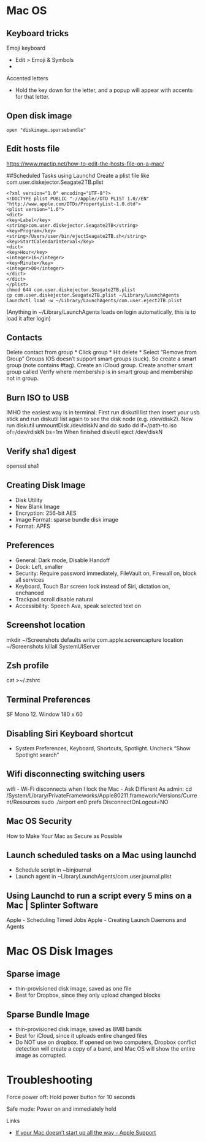 # Mac OS

## Keyboard tricks
Emoji keyboard
* Edit > Emoji & Symbols
* <ctrl><command><space>

Accented letters
* Hold the key down for the letter, and a popup will appear with accents for that letter.

## Open disk image
```
open "diskimage.sparsebundle"
```

## Edit hosts file
https://www.mactip.net/how-to-edit-the-hosts-file-on-a-mac/

##Scheduled Tasks using Launchd
Create a plist file like com.user.diskejector.Seagate2TB.plist

```
<?xml version="1.0" encoding="UTF-8"?>
<!DOCTYPE plist PUBLIC "-//Apple//DTD PLIST 1.0//EN" "http://www.apple.com/DTDs/PropertyList-1.0.dtd">
<plist version="1.0">
<dict>
<key>Label</key>
<string>com.user.diskejector.Seagate2TB</string>
<key>Program</key>
<string>/Users/user/bin/ejectSeagate2TB.sh</string>
<key>StartCalendarInterval</key>
<dict>
<key>Hour</key>
<integer>16</integer>
<key>Minute</key>
<integer>00</integer>
</dict>
</dict>
</plist>
chmod 644 com.user.diskejector.Seagate2TB.plist
cp com.user.diskejector.Seagate2TB.plist ~/Library/LaunchAgents
launchctl load -w ~/Library/LaunchAgents/com.user.eject2TB.plist
```
(Anything in ~/Library/LaunchAgents loads on login automatically, this is to load it after login)

## Contacts
Delete contact from group * Click group * Hit delete * Select “Remove from Group”
Groups IOS doesn’t support smart groups (suck). So create a smart group (note contains #tag). Create an iCloud group. Create another smart group called Verify where membership is in smart group and membership not in group.

## Burn ISO to USB
IMHO the easiest way is in terminal:
First run diskutil list then insert your usb stick and run diskutil list again to see the disk node (e.g. /dev/disk2). Now run diskutil unmountDisk /dev/diskN and do sudo dd if=/path-to.iso of=/dev/rdiskN bs=1m When finished diskutil eject /dev/diskN

## Verify sha1 digest
openssl sha1

## Creating Disk Image
* Disk Utility
* New Blank Image
* Encryption: 256-bit AES
* Image Format: sparse bundle disk image
* Format: APFS

## Preferences

* General: Dark mode, Disable Handoff
* Dock: Left, smaller
* Security: Require password immediately, FileVault on, Firewall on, block all services
* Keyboard, Touch Bar screen lock instead of Siri, dictation on, enchanced
* Trackpad scroll disable natural
* Accessibility: Speech Ava, speak selected text on

## Screenshot location

mkdir ~/Screenshots
defaults write com.apple.screencapture location ~/Screenshots
killall SystemUIServer

## Zsh profile
cat >~/.zshrc

## Terminal Preferences
SF Mono 12. Window 180 x 60

## Disabling Siri Keyboard shortcut
* System Preferences, Keyboard, Shortcuts, Spotlight. Uncheck “Show Spotlight search”

## Wifi disconnecting switching users

wifi - Wi-Fi disconnects when I lock the Mac - Ask Different
As admin:
cd /System/Library/PrivateFrameworks/Apple80211.framework/Versions/Current/Resources
sudo ./airport en0 prefs DisconnectOnLogout=NO

## Mac OS Security

How to Make Your Mac as Secure as Possible

## Launch scheduled tasks on a Mac using launchd

* Schedule script in ~binjournal
* Launch agent in ~LibraryLaunchAgents/com.user.journal.plist

## Using Launchd to run a script every 5 mins on a Mac | Splinter Software
Apple - Scheduling Timed Jobs
Apple - Creating Launch Daemons and Agents

# Mac OS Disk Images
## Sparse image
* thin-provisioned disk image, saved as one file
* Best for Dropbox, since they only upload changed blocks

## Sparse Bundle Image
* thin-provisioned disk image, saved as 8MB bands
* Best for iCloud, since it uploads entire changed files
* Do NOT use on dropbox. If opened on two computers, Dropbox conflict detection will create a copy of a band, and Mac OS will show the entire image as corrupted.

# Troubleshooting
Force power off: Hold power button for 10 seconds

Safe mode: Power on and immediately hold <shift>

Links
* [If your Mac doesn’t start up all the way - Apple Support](https://support.apple.com/en-us/HT204156)
